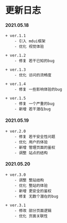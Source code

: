 # 更新日志

#### 2021.05.18

    + ver.1.1
        - 引入 mdui框架
        - 优化 视觉体验
        
    + ver.1.2
        - 修复 若干已知的bug
        
    + ver.1.3
        - 优化 访问的流畅度
        
    + ver.1.4
        - 修复 一些影响体验的bug
        
    + ver.1.5
        - 修复 一个严重的bug
        - 新增 若干潜在bug
        
#### 2021.05.19

    + ver.2.0
        - 修复 若干安全性问题
        - 优化 用户的体验
        - 新增 管理页面的鉴权
        - 调整 站点的结构
        
#### 2021.05.20

    + ver.3.0
        - 调整 整站结构
        - 优化 整站的体验
        - 新增 更安全的鉴权
        - 修复 无数个潜在的bug
        
    + ver.3.1
        - 修改 部分页面逻辑
        - 优化 页面关联性